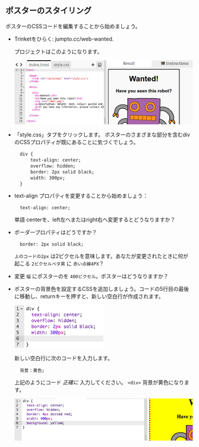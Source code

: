 ## ポスターのスタイリング

ポスターのCSSコードを編集することから始めましょう。

+ Trinketをひらく: jumpto.cc/web-wanted.
    
    プロジェクトはこのようになります。
    
    ![スクリーンショット](images/wanted-starter.png)

+ 「style.css」タブをクリックします。 ポスターのさまざまな部分を含むdivのCSSプロパティが既にあることに気づくでしょう。
    
        div {
            text-align: center;
            overflow: hidden;
            border: 2px solid black;
            width: 300px;
        }   
        

+ text-align プロパティを変更することから始めましょう：
    
        text-align: center;
        
    
    単語 centerを、left左へまたはright右へ変更するとどうなりますか？ 

+ ボーダープロパティはどうですか？
    
        border: 2px solid black;
        
    
    `上のコードの2px` は2ピクセルを意味します。あなたが変更されたときに何が起こる `2ピクセルベタ黒` に `赤い点線4PX`？

+ 変更 `幅` にポスターのを `400ピクセル`。ポスターはどうなりますか？

+ ポスターの背景色を設定するCSSを追加しましょう。コードの5行目の最後に移動し、returnキーを押すと、新しい空白行が作成されます。
    
    ![スクリーンショット](images/wanted-newline.png)
    
    新しい空白行に次のコードを入力します。
    
        背景：黄色;
        
    
    上記のようにコード *正確に* 入力してください。 `<div>` 背景が黄色になります。
    
    ![スクリーンショット](images/wanted-background.png)
